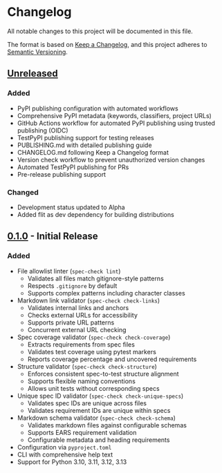 # Changelog

All notable changes to this project will be documented in this file.

The format is based on [Keep a Changelog](https://keepachangelog.com/en/1.1.0/),
and this project adheres to [Semantic Versioning](https://semver.org/spec/v2.0.0.html).

## [Unreleased]

### Added
- PyPI publishing configuration with automated workflows
- Comprehensive PyPI metadata (keywords, classifiers, project URLs)
- GitHub Actions workflow for automated PyPI publishing using trusted publishing (OIDC)
- TestPyPI publishing support for testing releases
- PUBLISHING.md with detailed publishing guide
- CHANGELOG.md following Keep a Changelog format
- Version check workflow to prevent unauthorized version changes
- Automated TestPyPI publishing for PRs
- Pre-release publishing support

### Changed
- Development status updated to Alpha
- Added flit as dev dependency for building distributions

## [0.1.0] - Initial Release

### Added
- File allowlist linter (`spec-check lint`)
  - Validates all files match gitignore-style patterns
  - Respects `.gitignore` by default
  - Supports complex patterns including character classes
- Markdown link validator (`spec-check check-links`)
  - Validates internal links and anchors
  - Checks external URLs for accessibility
  - Supports private URL patterns
  - Concurrent external URL checking
- Spec coverage validator (`spec-check check-coverage`)
  - Extracts requirements from spec files
  - Validates test coverage using pytest markers
  - Reports coverage percentage and uncovered requirements
- Structure validator (`spec-check check-structure`)
  - Enforces consistent spec-to-test structure alignment
  - Supports flexible naming conventions
  - Allows unit tests without corresponding specs
- Unique spec ID validator (`spec-check check-unique-specs`)
  - Validates spec IDs are unique across files
  - Validates requirement IDs are unique within specs
- Markdown schema validator (`spec-check check-schema`)
  - Validates markdown files against configurable schemas
  - Supports EARS requirement validation
  - Configurable metadata and heading requirements
- Configuration via `pyproject.toml`
- CLI with comprehensive help text
- Support for Python 3.10, 3.11, 3.12, 3.13

[Unreleased]: https://github.com/TradeMe/spec-check/compare/v0.1.0...HEAD
[0.1.0]: https://github.com/TradeMe/spec-check/releases/tag/v0.1.0
